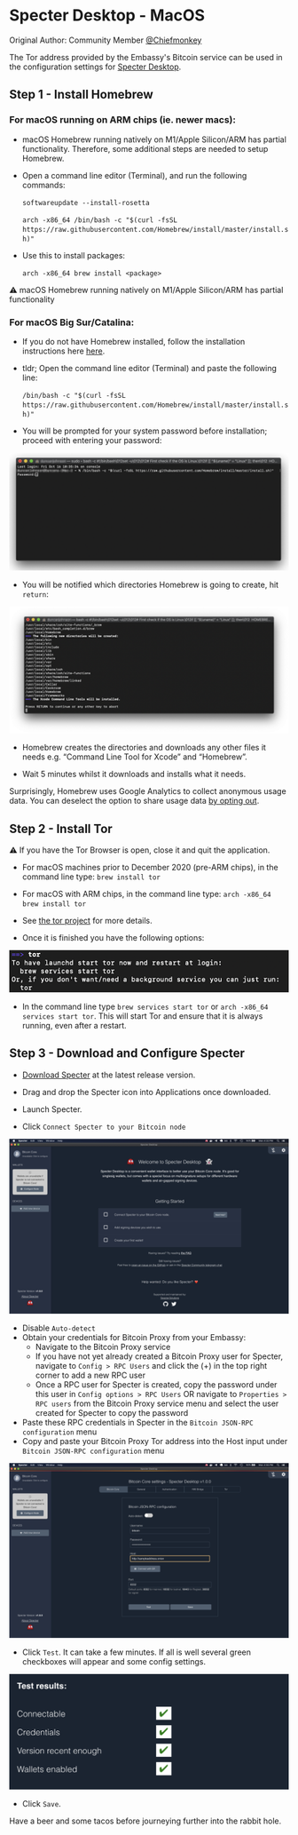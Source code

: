 # Specter Desktop - MacOS

Original Author: Community Member [@Chiefmonkey](https://twitter.com/HodlrDotRocks>)

The Tor address provided by the Embassy's Bitcoin service can be used in the configuration settings for [Specter Desktop](https://github.com/cryptoadvance/specter-desktop>).

## Step 1 - Install Homebrew

### For macOS running on ARM chips (ie. newer macs):

- macOS Homebrew running natively on M1/Apple Silicon/ARM has partial functionality. Therefore, some additional steps are needed to setup Homebrew.

- Open a command line editor (Terminal), and run the following commands:

  ``softwareupdate --install-rosetta``

  ``arch -x86_64 /bin/bash -c "$(curl -fsSL https://raw.githubusercontent.com/Homebrew/install/master/install.sh)"``

- Use this to install packages:

  ``arch -x86_64 brew install <package>``

:warning: macOS Homebrew running natively on M1/Apple Silicon/ARM has partial functionality

### For macOS Big Sur/Catalina:

- If you do not have Homebrew installed, follow the installation instructions here [here](https://brew.sh/).

- tldr; Open the command line editor (Terminal) and paste the following line:

  ``/bin/bash -c "$(curl -fsSL https://raw.githubusercontent.com/Homebrew/install/master/install.sh)"``

- You will be prompted for your system password before installation; proceed with entering your password:

![Homebrew installation](./assets/install-homebrew.png "Homebrew installation")

- You will be notified which directories Homebrew is going to create, hit ``return``:

![Homebrew directories](./assets/install-homebrew1.png "Homebrew directories")

- Homebrew creates the directories and downloads any other files it needs e.g. “Command Line Tool for Xcode” and “Homebrew”.

- Wait 5 minutes whilst it downloads and installs what it needs.

Surprisingly, Homebrew uses Google Analytics to collect anonymous usage data. You can deselect the option to share usage data [by opting out](https://docs.brew.sh/Analytics#opting-out).


## Step 2 - Install Tor

:warning: If you have the Tor Browser is open, close it and quit the application.

- For macOS machines prior to December 2020 (pre-ARM chips), in the command line type: ``brew install tor``
- For macOS with ARM chips, in the command line type: ``arch -x86_64 brew install tor``

- See [the tor project](https://2019.www.torproject.org/docs/tor-doc-osx.html.en) for more details.

- Once it is finished you have the following options:

![Install Tor](./assets/install_tor.png "Install Tor")

- In the command line type ``brew services start tor`` or ``arch -x86_64 services start tor``. This will start Tor and ensure that it is always running, even after a restart.

## Step 3 - Download and Configure Specter

- [Download Specter](https://github.com/cryptoadvance/specter-desktop/releases) at the latest release version.

- Drag and drop the Specter icon into Applications once downloaded.

- Launch Specter.

- Click ``Connect Specter to your Bitcoin node``

![Welcome](./assets/welcome.png "Welcome")

- Disable `Auto-detect`
- Obtain your credentials for Bitcoin Proxy from your Embassy:
  - Navigate to the Bitcoin Proxy service
  - If you have not yet already created a Bitcoin Proxy user for Specter, navigate to `Config > RPC Users` and click the (+) in the top right corner to add a new RPC user
  - Once a RPC user for Specter is created, copy the password under this user in `Config options > RPC Users` OR navigate to `Properties > RPC users` from the Bitcoin Proxy service menu and select the user created for Specter to copy the password
- Paste these RPC credentials in Specter in the `Bitcoin JSON-RPC configuration` menu
- Copy and paste your Bitcoin Proxy Tor address into the Host input under `Bitcoin JSON-RPC configuration` menu

![Add node](./assets/add_node.png "Add node")

- Click `Test`. It can take a few minutes. If all is well several green checkboxes will appear and some config settings.

![Add node](./assets/specter_test_results.png "Add node")

- Click `Save`.

Have a beer and some tacos before journeying further into the rabbit hole.

